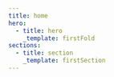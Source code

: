```yaml
---
title: home
hero:
  - title: hero
    _template: firstFold
sections:
  - title: section
    _template: firstSection
---
```

